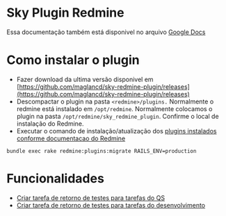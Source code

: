 # Sky Plugin Redmine

Essa documentação também está disponivel no arquivo [Google Docs](https://docs.google.com/document/d/1unE81tMg4a0pZFgfeQqGnhwXnXgf3NoJ5-HEew0BPLY/edit)

# Como instalar o plugin

- Fazer download da ultima versão disponivel em [https://github.com/maglancd/sky-redmine-plugin/releases](https://github.com/maglancd/sky-redmine-plugin/releases)
- Descompactar o plugin na pasta `<redmine>/plugins.` Normalmente o redmine está instalado em `/opt/redmine`. Normalmente colocamos o plugin na pasta `/opt/redmine/sky_redmine_plugin`. Confirme o local de instalação do Redmine.
- Executar o comando de instalação/atualização dos [plugins instalados conforme documentacao do Redmine](https://www.redmine.org/projects/redmine/wiki/plugins)

```shell
bundle exec rake redmine:plugins:migrate RAILS_ENV=production
```

# Funcionalidades

- [Criar tarefa de retorno de testes para tarefas do QS](docs/criar-retorno-testes-qs.md)
- [Criar tarefa de retorno de testes para tarefas do desenvolvimento](docs/criar-retorno-testes-devel.md)
